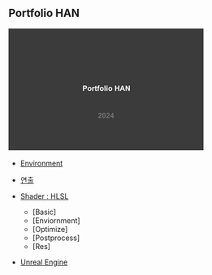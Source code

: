 ## Portfolio HAN
![image](./images/PortfolioHAN_2024_000_resize.jpg)

- [Environment](https://github.com/initst/PortfolioHAN_2024/blob/main/Env/Env_index.md)

- [연출](https://github.com/initst/PortfolioHAN_2024/blob/main/Directing/Directing.md)

- [Shader : HLSL](https://github.com/initst/PortfolioHAN_2024/blob/main/Shader/Shader_Index.md)
  - [Basic]
  - [Enviornment]
  - [Optimize]
  - [Postprocess]
  - [Res]

 - [Unreal Engine](https://github.com/initst/PortfolioHAN_2024/blob/main/UN/UN_index.md)
  
